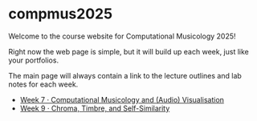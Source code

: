 # compmus2025

Welcome to the course website for Computational Musicology 2025!

Right now the web page is simple, but it will build up each week, just like your portfolios.

The main page will always contain a link to the lecture outlines and lab notes for each week.

- [Week 7 · Computational Musicology and (Audio) Visualisation](./notes/compmus2025-w07.html)
- [Week 9 · Chroma, Timbre, and Self-Similarity](./notes/compmus2025-w09.html)

